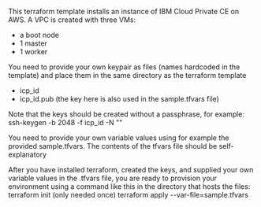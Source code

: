 This terraform template installs an instance of IBM Cloud Private CE on AWS.
A VPC is created with three VMs:
- a boot node
- 1 master
- 1 worker

You need to provide your own keypair as files (names hardcoded in the template) and
place them in the same directory as the terraform template
- icp_id
- icp_id.pub (the key here is also used in the sample.tfvars file)

Note that the keys should be created without a passphrase, for example:
ssh-keygen -b 2048 -f  icp_id -N ""

You need to provide your own variable values using for example the provided sample.tfvars.
The contents of the tfvars file should be self-explanatory

After you have installed terraform, created the keys, and supplied your own variable values in the .tfvars file, 
you are ready to provision your environment using a command like this in the directory that hosts the files:
	terraform init (only needed once)
	terraform apply --var-file=sample.tfvars
